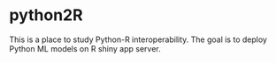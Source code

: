# python2R
This is a place to study Python-R interoperability. The goal is to deploy Python ML models on R shiny app server. 
